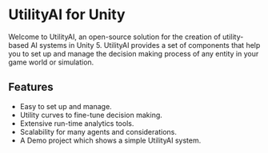 # UtilityAI for Unity
Welcome to UtilityAI, an open-source solution for the creation of utility-based AI systems in Unity 5. UtilityAI provides a set of components that help you to set up and manage the decision making process of any entity in your game world or simulation.

## Features
* Easy to set up and manage. 
* Utility curves to fine-tune decision making.
* Extensive run-time analytics tools.
* Scalability for many agents and considerations.
* A Demo project which shows a simple UtilityAI system.
